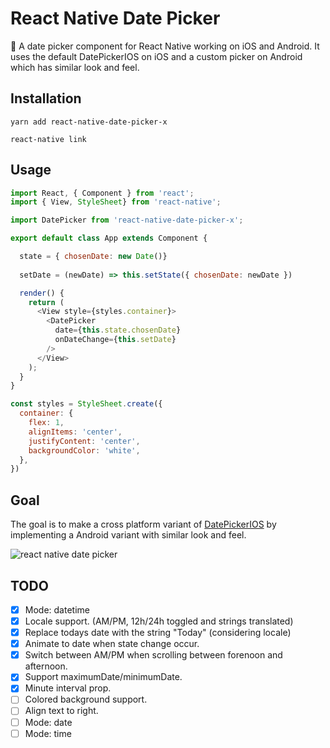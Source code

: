 # React Native Date Picker 

📅 A date picker component for React Native working on iOS and Android. It uses the default DatePickerIOS on iOS and a custom picker on Android which has similar look and feel.


## Installation

`yarn add react-native-date-picker-x`

`react-native link `


## Usage

```js
import React, { Component } from 'react';
import { View, StyleSheet} from 'react-native';

import DatePicker from 'react-native-date-picker-x';

export default class App extends Component {

  state = { chosenDate: new Date()}
  
  setDate = (newDate) => this.setState({ chosenDate: newDate })

  render() {
    return (
      <View style={styles.container}>
        <DatePicker
          date={this.state.chosenDate}
          onDateChange={this.setDate}
        />
      </View>
    );
  }
}

const styles = StyleSheet.create({
  container: {
    flex: 1,
    alignItems: 'center',
    justifyContent: 'center',
    backgroundColor: 'white',
  },
})

```

## Goal
The goal is to make a cross platform variant of [DatePickerIOS](https://facebook.github.io/react-native/docs/datepickerios.html) by implementing a Android variant with similar look and feel.

![react native date picker](https://facebook.github.io/react-native/docs/assets/DatePickerIOS/maximumDate.gif)



## TODO
- [x] Mode: datetime
- [x] Locale support. (AM/PM, 12h/24h toggled and strings translated) 
- [x] Replace todays date with the string "Today" (considering locale)
- [x] Animate to date when state change occur. 
- [x] Switch between AM/PM when scrolling between forenoon and afternoon.
- [x] Support maximumDate/minimumDate.
- [x] Minute interval prop.
- [ ] Colored background support.
- [ ] Align text to right.
- [ ] Mode: date
- [ ] Mode: time

<!--
## TODO EXTRA
- [ ] Transparent background support. (Probably need to include transparent gradient).
- [ ] Screen recordings
- [ ] Gray out max/min values. 
-->